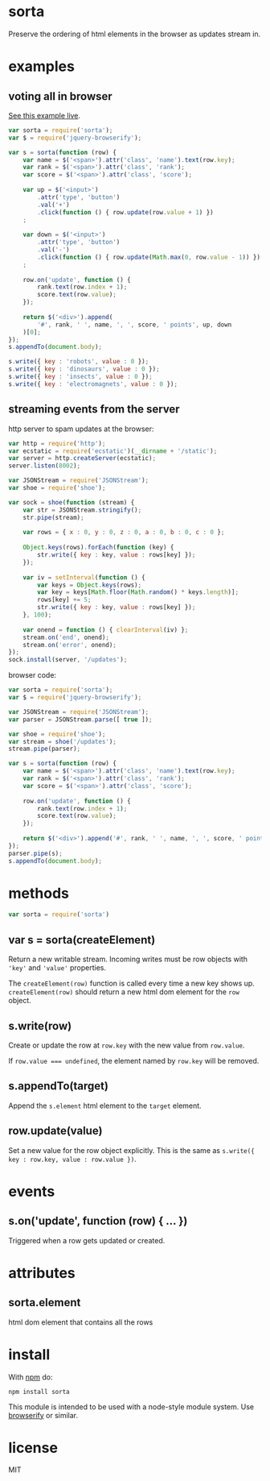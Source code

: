 # sorta

Preserve the ordering of html elements in the browser as updates stream in.

# examples

## voting all in browser

[See this example live](http://substack.net/projects/sorta-vote/).

``` js
var sorta = require('sorta');
var $ = require('jquery-browserify');

var s = sorta(function (row) {
    var name = $('<span>').attr('class', 'name').text(row.key);
    var rank = $('<span>').attr('class', 'rank');
    var score = $('<span>').attr('class', 'score');
    
    var up = $('<input>')
        .attr('type', 'button')
        .val('+')
        .click(function () { row.update(row.value + 1) })
    ;
    
    var down = $('<input>')
        .attr('type', 'button')
        .val('-')
        .click(function () { row.update(Math.max(0, row.value - 1)) })
    ;
    
    row.on('update', function () {
        rank.text(row.index + 1);
        score.text(row.value);
    });
    
    return $('<div>').append(
        '#', rank, ' ', name, ', ', score, ' points', up, down
    )[0];
});
s.appendTo(document.body);

s.write({ key : 'robots', value : 0 });
s.write({ key : 'dinosaurs', value : 0 });
s.write({ key : 'insects', value : 0 });
s.write({ key : 'electromagnets', value : 0 });
```

## streaming events from the server

http server to spam updates at the browser:

``` js
var http = require('http');
var ecstatic = require('ecstatic')(__dirname + '/static');
var server = http.createServer(ecstatic);
server.listen(8002);

var JSONStream = require('JSONStream');
var shoe = require('shoe');

var sock = shoe(function (stream) {
    var str = JSONStream.stringify();
    str.pipe(stream);
    
    var rows = { x : 0, y : 0, z : 0, a : 0, b : 0, c : 0 };
    
    Object.keys(rows).forEach(function (key) {
        str.write({ key : key, value : rows[key] });
    });
    
    var iv = setInterval(function () {
        var keys = Object.keys(rows);
        var key = keys[Math.floor(Math.random() * keys.length)];
        rows[key] += 5;
        str.write({ key : key, value : rows[key] });
    }, 100);
    
    var onend = function () { clearInterval(iv) };
    stream.on('end', onend);
    stream.on('error', onend);
});
sock.install(server, '/updates');
```

browser code:

``` js
var sorta = require('sorta');
var $ = require('jquery-browserify');

var JSONStream = require('JSONStream');
var parser = JSONStream.parse([ true ]);

var shoe = require('shoe');
var stream = shoe('/updates');
stream.pipe(parser);

var s = sorta(function (row) {
    var name = $('<span>').attr('class', 'name').text(row.key);
    var rank = $('<span>').attr('class', 'rank');
    var score = $('<span>').attr('class', 'score');
    
    row.on('update', function () {
        rank.text(row.index + 1);
        score.text(row.value);
    });
    
    return $('<div>').append('#', rank, ' ', name, ', ', score, ' points')[0];
});
parser.pipe(s);
s.appendTo(document.body);
```

# methods

``` js
var sorta = require('sorta')
```

## var s = sorta(createElement)

Return a new writable stream. Incoming writes must be row objects with `'key'`
and `'value'` properties.

The `createElement(row)` function is called every time a new key shows up.
`createElement(row)` should return a new html dom element for the `row` object.

## s.write(row)

Create or update the row at `row.key` with the new value from `row.value`.

If `row.value === undefined`, the element named by `row.key` will be removed.

## s.appendTo(target)

Append the `s.element` html element to the `target` element.

## row.update(value)

Set a new value for the row object explicitly. This is the same as
`s.write({ key : row.key, value : row.value })`.

# events

## s.on('update', function (row) { ... })

Triggered when a row gets updated or created.

# attributes

## sorta.element

html dom element that contains all the rows

# install

With [npm](http://npmjs.org) do:

```
npm install sorta
```

This module is intended to be used with a node-style module system.
Use [browserify](http://github.com/substack/node-browserify) or similar.

# license

MIT
